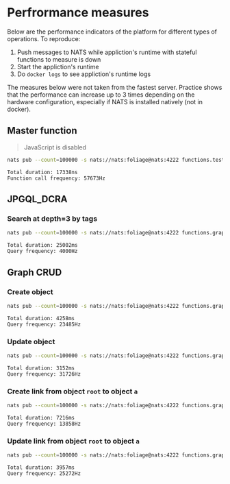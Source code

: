 # Perfrormance measures
Below are the performance indicators of the platform for different types of operations. To reproduce:
1. Push messages to NATS while appliction's runtime with stateful functions to measure is down
2. Start the appliction's runtime
3. Do `docker logs` to see appliction's runtime logs

The measures below were not taken from the fastest server. Practice shows that the performance can increase up to 3 times depending on the hardware configuration, especially if NATS is installed natively (not in docker).

## Master function
> JavaScript is disabled

```sh
nats pub --count=100000 -s nats://nats:foliage@nats:4222 functions.tests.basic.master.abc "{\"payload\":{\"foo\":\"bar\"}}"
```
```
Total duration: 17338ns
Function call frequency: 57673Hz
```

## JPGQL_DCRA
### Search at depth=3 by tags
```sh
nats pub --count=100000 -s nats://nats:foliage@nats:4222 functions.graph.ll.api.query.jpgql.dcra.root "{\"payload\":{\"query_id\":\"QUERYID\", \"jpgql_query\":\".root_a.*.*[tags('t1') || tags('t4’)]\"}}"
```
```
Total duration: 25002ms
Query frequency: 4000Hz
```

## Graph CRUD
### Create object
```sh
nats pub --count=100000 -s nats://nats:foliage@nats:4222 functions.graph.ll.api.object.create.root "{\"payload\":{\"query_id\":\"QUERYID\", \"body\":{\"name\":\"root\"}}}"
```
```
Total duration: 4258ms
Query frequency: 23485Hz
```

### Update object
```sh
nats pub --count=100000 -s nats://nats:foliage@nats:4222 functions.graph.ll.api.link.update.root "{\"payload\":{\"query_id\":\"QUERYID\", \"descendant_uuid\":\"a\", \"link_type\": \"type1\", \"link_body\":{\"tags\":[\"t4\"]}}}
```
```
Total duration: 3152ms
Query frequency: 31726Hz
```

### Create link from object `root` to object `a`
```sh
nats pub --count=100000 -s nats://nats:foliage@nats:4222 functions.graph.ll.api.link.create.root "{\"payload\":{\"query_id\":\"QUERYID\", \"descendant_uuid\":\"a\", \"link_type\": \"type1\", \"link_body\":{\"tags\":[\"t1\", \"t2\"]}}}"
```
```
Total duration: 7216ms
Query frequency: 13858Hz
```

### Update link from object `root` to object `a`
```sh
nats pub --count=100000 -s nats://nats:foliage@nats:4222 functions.graph.ll.api.link.update.root "{\"payload\":{\"query_id\":\"QUERYID\", \"descendant_uuid\":\"a\", \"link_type\": \"type1\", \"link_body\":{\"tags\":[\"t4\"]}}}"
```
```
Total duration: 3957ms
Query frequency: 25272Hz
```





